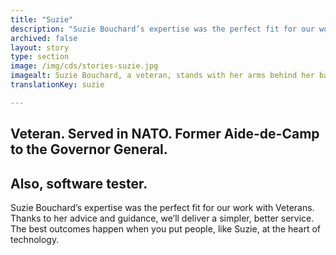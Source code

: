 ```yaml
---
title: "Suzie"
description: "Suzie Bouchard’s expertise was the perfect fit for our work with Veterans. Thanks to her advice and guidance, we’ll deliver a simpler, better service."
archived: false
layout: story
type: section
image: /img/cds/stories-suzie.jpg
imagealt: Suzie Bouchard, a veteran, stands with her arms behind her back in front of flags of the Canadian armed forces.
translationKey: suzie

---
```

## Veteran. Served in NATO. Former Aide-de-Camp to the Governor General.
## Also, software tester.

Suzie Bouchard’s expertise was the perfect fit for our work with Veterans. Thanks to her advice and guidance, we’ll deliver a simpler, better service. The best outcomes happen when you put people, like Suzie, at the heart of technology.
